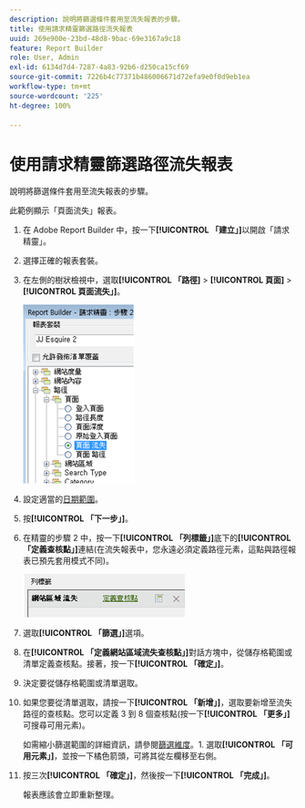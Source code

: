 ```yaml
---
description: 說明將篩選條件套用至流失報表的步驟。
title: 使用請求精靈篩選路徑流失報表
uuid: 269e900e-23bd-48d8-9bac-69e3167a9c18
feature: Report Builder
role: User, Admin
exl-id: 6134d7d4-7287-4a83-92b6-d250ca15cf69
source-git-commit: 7226b4c77371b486006671d72efa9e0f0d9eb1ea
workflow-type: tm+mt
source-wordcount: '225'
ht-degree: 100%

---
```


# 使用請求精靈篩選路徑流失報表

說明將篩選條件套用至流失報表的步驟。

此範例顯示「頁面流失」報表。

1. 在 Adobe Report Builder 中，按一下&#x200B;**[!UICONTROL 「建立」]**&#x200B;以開啟「請求精靈」。
1. 選擇正確的報表套裝。
1. 在左側的樹狀檢視中，選取&#x200B;**[!UICONTROL 「路徑]** > **[!UICONTROL 頁面]** > **[!UICONTROL 頁面流失」]**。

   ![](assets/page_fallout.png)

1. 設定適當的[日期範圍](/help/analyze/report-builder/data-requests/configuring-report-dates/custom-calendar.md)。
1. 按&#x200B;**[!UICONTROL 「下一步」]**。
1. 在精靈的步驟 2 中，按一下&#x200B;**[!UICONTROL 「列標籤」]**&#x200B;底下的&#x200B;**[!UICONTROL 「定義查核點」]**&#x200B;連結(在流失報表中，您永遠必須定義路徑元素，這點與路徑報表已預先套用模式不同)。

   ![](assets/define_checkpoints.png)

1. 選取&#x200B;**[!UICONTROL 「篩選」]**&#x200B;選項。

1. 在&#x200B;**[!UICONTROL 「定義網站區域流失查核點」]**&#x200B;對話方塊中，從儲存格範圍或清單定義查核點。接著，按一下&#x200B;**[!UICONTROL 「確定」]**。
1. 決定要從儲存格範圍或清單選取。
1. 如果您要從清單選取，請按一下&#x200B;**[!UICONTROL 「新增」]**，選取要新增至流失路徑的查核點。您可以定義 3 到 8 個查核點(按一下&#x200B;**[!UICONTROL 「更多」]**&#x200B;可搜尋可用元素)。

   如需縮小篩選範圍的詳細資訊，請參閱[篩選維度](/help/analyze/report-builder/layout/c-filter-dimensions/filter-dimensions.md)。1. 選取&#x200B;**[!UICONTROL 「可用元素」]**，並按一下橘色箭頭，可將其從左欄移至右側。
1. 按三次&#x200B;**[!UICONTROL 「確定」]**，然後按一下&#x200B;**[!UICONTROL 「完成」]**。

   報表應該會立即重新整理。
